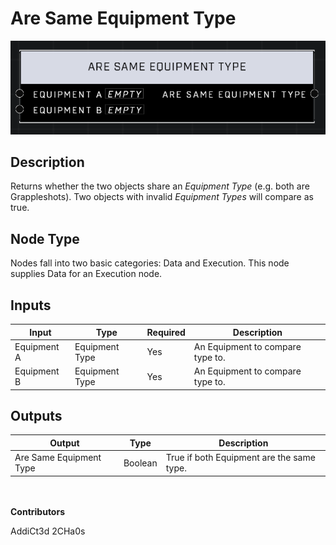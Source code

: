 # Are Same Equipment Type
![](../../../.gitbook/assets/are-same-equipment-type.png)
## Description
Returns whether the two objects share an *Equipment Type* (e.g. both are Grappleshots). Two objects with invalid *Equipment Types* will compare as true.

## Node Type
Nodes fall into two basic categories: Data and Execution. This node supplies Data for an Execution node.

## Inputs
| Input | Type | Required | Description |
|------------------|------------------|----------|--------------------------------------------------------------|
| Equipment A | Equipment Type | Yes | An Equipment to compare type to. |
| Equipment B | Equipment Type | Yes | An Equipment to compare type to. |

## Outputs
| Output | Type | Description |
|------------------|------------------|--------------------------------------------------------------|
| Are Same Equipment Type | Boolean | True if both Equipment are the same type. |

\
\
**Contributors**

AddiCt3d 2CHa0s